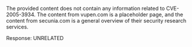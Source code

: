 The provided content does not contain any information related to CVE-2005-3934. The content from vupen.com is a placeholder page, and the content from secunia.com is a general overview of their security research services.

Response: UNRELATED